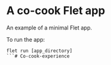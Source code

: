 # A co-cook Flet app

An example of a minimal Flet app.

To run the app:

```
flet run [app_directory]
```# Co-cook-experience
